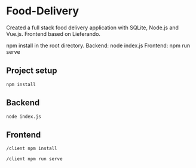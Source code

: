 # Food-Delivery
Created a full stack food delivery application with SQLite, Node.js and Vue.js. Frontend based on Lieferando. 

npm install in the root directory.
Backend: node index.js
Frontend: npm run serve


## Project setup
```
npm install
```

## Backend
```
node index.js
```

## Frontend
```
/client npm install

```
```
/client npm run serve

```
